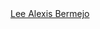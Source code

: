 

<div class="LI-profile-badge"  data-version="v1" data-size="large" data-locale="en_US" data-type="horizontal" data-theme="dark" data-vanity="labermejo"><a class="LI-simple-link" href='https://ph.linkedin.com/in/labermejo?trk=profile-badge'>Lee Alexis Bermejo</a></div>

<script type="text/javascript" src="https://platform.linkedin.com/badges/js/profile.js" async defer></script>